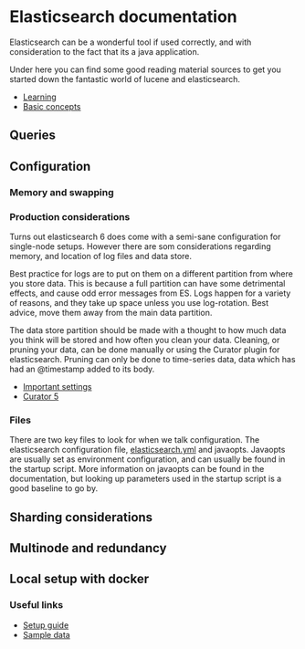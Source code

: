 # Elasticsearch documentation

Elasticsearch can be a wonderful tool if used correctly, and with consideration to the fact that its a java application. 

Under here you can find some good reading material sources to get you started down the fantastic world of lucene and elasticsearch.


- [Learning](https://www.elastic.co/learn)
- [Basic concepts](https://www.elastic.co/guide/en/elasticsearch/reference/current/getting-started-concepts.html)

## Queries


## Configuration

### Memory and swapping


### Production considerations
Turns out elasticsearch 6 does come with a semi-sane configuration for single-node setups. However there are som considerations regarding memory, and location of log files and data store.

Best practice for logs are to put on them on a different partition from where you store data. This is because a full partition can have some detrimental effects, and cause odd error messages from ES. Logs happen for a variety of reasons, and they take up space unless you use log-rotation. Best advice, move them away from the main data partition.

The data store partition should be made with a thought to how much data you think will be stored and how often you clean your data. Cleaning, or pruning your data, can be done manually or using the Curator plugin for elasticsearch. Pruning can only be done to time-series data, data which has had an @timestamp added to its body. 

- [Important settings](https://www.elastic.co/guide/en/elasticsearch/reference/current/important-settings.html)
- [Curator 5](https://www.elastic.co/guide/en/elasticsearch/client/curator/current/index.html)

### Files
There are two key files to look for when we talk configuration. The elasticsearch configuration file, [elasticsearch.yml](./elasticsearch.yml) and javaopts. Javaopts are usually set as environment configuration, and can usually be found in the startup script. More information on javaopts can be found in the documentation, but looking up parameters used in the startup script is a good baseline to go by.

## Sharding considerations

## Multinode and redundancy

## Local setup with docker

### Useful links

- [Setup guide](https://www.elastic.co/guide/en/elasticsearch/reference/current/docker.html)
- [Sample data](https://www.elastic.co/guide/en/kibana/current/tutorial-load-dataset.html)